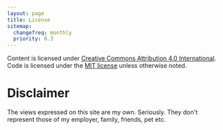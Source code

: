 ```yaml
---
layout: page
title: License
sitemap:
  changefreq: monthly
  priority: 0.3
---
```

Content is licensed under <a href="https://creativecommons.org/licenses/by/4.0/" title="CC BY 4.0" target="_blank">Creative Commons Attribution 4.0 International</a>. Code is licensed under the <a href="https://opensource.org/licenses/MIT" target="_blank">MIT license</a> unless otherwise noted. 

# Disclaimer
The views expressed on this site are my own. Seriously. They don't represent those of my employer, family, friends, pet etc.

<!--
No one ever reads the licence, but you decided to read it AND look at the source.
Here, enjoy this random picture of a whale I found as a prize.
      __________...----..____..-'``-..___
    ,'.                                  ```--.._
   :                                             ``._
   |                           --                    ``.
   |                   -.-      -.     -   -.        `.
   :                     __           --            .     \
    `._____________     (  `.   -.-      --  -   .   `     \
       `-----------------\   \_.--------..__..--.._ `. `.   :
                          `--'     SSt             `-._ .   |
                                                       `.`  |
                                                         \` |
                                                          \ |
                                                          / \`.
                                                         /  _\-'
                                                        /_,'
-->